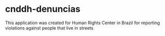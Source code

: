 # cnddh-denuncias
This application was created for Human Rights Center in Brazil for reporting violations against people that live in streets
